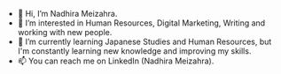 - 👋 Hi, I’m Nadhira Meizahra.
- 👀 I’m interested in Human Resources, Digital Marketing, Writing and working with new people.
- 🌱 I’m currently learning Japanese Studies and Human Resources, but I'm constantly learning new knowledge and improving my skills.
- 📫 You can reach me on LinkedIn (Nadhira Meizahra).
